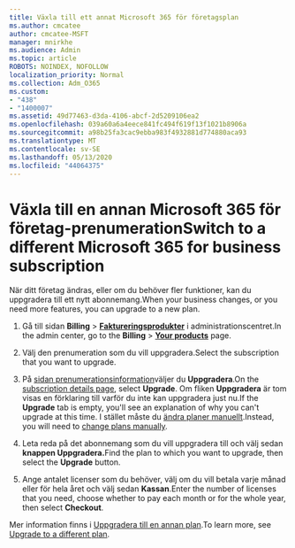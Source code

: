```yaml
---
title: Växla till ett annat Microsoft 365 för företagsplan
ms.author: cmcatee
author: cmcatee-MSFT
manager: mnirkhe
ms.audience: Admin
ms.topic: article
ROBOTS: NOINDEX, NOFOLLOW
localization_priority: Normal
ms.collection: Adm_O365
ms.custom:
- "438"
- "1400007"
ms.assetid: 49d77463-d3da-4106-abcf-2d5209106ea2
ms.openlocfilehash: 039a60a6a4eece841fc494f619f13f1021b8906a
ms.sourcegitcommit: a98b25fa3cac9ebba983f4932881d774880aca93
ms.translationtype: MT
ms.contentlocale: sv-SE
ms.lasthandoff: 05/13/2020
ms.locfileid: "44064375"
---
```

# <a name="switch-to-a-different-microsoft-365-for-business-subscription"></a><span data-ttu-id="3443f-102">Växla till en annan Microsoft 365 för företag-prenumeration</span><span class="sxs-lookup"><span data-stu-id="3443f-102">Switch to a different Microsoft 365 for business subscription</span></span>

<span data-ttu-id="3443f-103">När ditt företag ändras, eller om du behöver fler funktioner, kan du uppgradera till ett nytt abonnemang.</span><span class="sxs-lookup"><span data-stu-id="3443f-103">When your business changes, or you need more features, you can upgrade to a new plan.</span></span>
  
1. <span data-ttu-id="3443f-104">Gå till sidan **Billing** \> **[Faktureringsprodukter](https://go.microsoft.com/fwlink/p/?linkid=842054)** i administrationscentret.</span><span class="sxs-lookup"><span data-stu-id="3443f-104">In the admin center, go to the **Billing** \> **[Your products](https://go.microsoft.com/fwlink/p/?linkid=842054)** page.</span></span>

2. <span data-ttu-id="3443f-105">Välj den prenumeration som du vill uppgradera.</span><span class="sxs-lookup"><span data-stu-id="3443f-105">Select the subscription that you want to upgrade.</span></span>

3. <span data-ttu-id="3443f-106">På [sidan prenumerationsinformation](https://admin.microsoft.com/AdminPortal/Home#/subscriptions/webdirect%252F0dbaa202-d590-4529-98c2-a5e2ebaac702)väljer du **Uppgradera**.</span><span class="sxs-lookup"><span data-stu-id="3443f-106">On the [subscription details page](https://admin.microsoft.com/AdminPortal/Home#/subscriptions/webdirect%252F0dbaa202-d590-4529-98c2-a5e2ebaac702), select **Upgrade**.</span></span>  <span data-ttu-id="3443f-107">Om fliken **Uppgradera** är tom visas en förklaring till varför du inte kan uppgradera just nu.</span><span class="sxs-lookup"><span data-stu-id="3443f-107">If the **Upgrade** tab is empty, you'll see an explanation of why you can't upgrade at this time.</span></span> <span data-ttu-id="3443f-108">I stället måste du [ändra planer manuellt](https://docs.microsoft.com/microsoft-365/commerce/subscriptions/change-plans-manually?view=o365-worldwide).</span><span class="sxs-lookup"><span data-stu-id="3443f-108">Instead, you will need to [change plans manually](https://docs.microsoft.com/microsoft-365/commerce/subscriptions/change-plans-manually?view=o365-worldwide).</span></span>

4. <span data-ttu-id="3443f-109">Leta reda på det abonnemang som du vill uppgradera till och välj sedan **knappen Uppgradera.**</span><span class="sxs-lookup"><span data-stu-id="3443f-109">Find the plan to which you want to upgrade, then select the **Upgrade** button.</span></span>

5. <span data-ttu-id="3443f-110">Ange antalet licenser som du behöver, välj om du vill betala varje månad eller för hela året och välj sedan **Kassan**.</span><span class="sxs-lookup"><span data-stu-id="3443f-110">Enter the number of licenses that you need, choose whether to pay each month or for the whole year, then select **Checkout**.</span></span>

<span data-ttu-id="3443f-111">Mer information finns i [Uppgradera till en annan plan](https://docs.microsoft.com/office365/admin/subscriptions-and-billing/upgrade-to-different-plan).</span><span class="sxs-lookup"><span data-stu-id="3443f-111">To learn more, see [Upgrade to a different plan](https://docs.microsoft.com/office365/admin/subscriptions-and-billing/upgrade-to-different-plan).</span></span>
